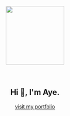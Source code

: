  <div align="center">
 <img src="https://user-images.githubusercontent.com/74038190/216649449-3f087222-10d7-4132-b128-0bb0830cdb9a.gif" width="160" />
</div><br><br>

<h2 align="center">Hi 👋, I'm Aye.</h2>
<p align="center"><a href="https://www.ayesandarmin.info/" target="_blank" align="center">visit my portfolio</a></p>

